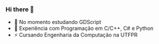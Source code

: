### Hi there 👋
- 🌱 No momento estudando GDScript
- 🔭 Experiência com Programação em C/C++, C# e Python
- ⚡ Cursando Engenharia da Computação na UTFPR

<!--
**Barreto-G/Barreto-G** is a ✨ _special_ ✨ repository because its `README.md` (this file) appears on your GitHub profile.

Here are some ideas to get you started:

- 🔭 I’m currently working on ...
- 🌱 I’m currently learning C#
- 👯 I’m looking to collaborate on ...
- 🤔 I’m looking for help with ...
- 💬 Ask me about ...
- 📫 How to reach me: ...
- 😄 Pronouns: He/Him
- ⚡ Fun fact: ...
-->
